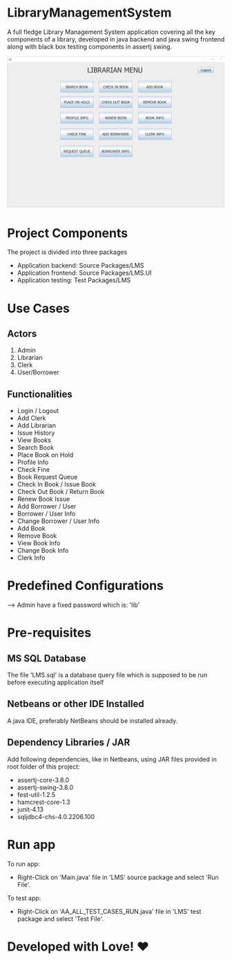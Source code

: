 # LibraryManagementSystem
A full fledge Library Management System application covering all the key components of a library, developed in java backend and java swing frontend along with black box testing components in assertj swing.

![alt Sample Librarian Home UI](https://github.com/muhammadmoiza/LibraryManagementSystem/blob/master/LibrarianUISample.png?raw=true)

# Project Components
The project is divided into three packages
- Application backend:   Source Packages/LMS
- Application frontend:  Source Packages/LMS.UI
- Application testing:   Test Packages/LMS

# Use Cases
## Actors
1. Admin
2. Librarian
3. Clerk
4. User/Borrower
## Functionalities
- Login / Logout
- Add Clerk
- Add Librarian
- Issue History
- View Books
- Search Book
- Place Book on Hold
- Profile Info
- Check Fine
- Book Request Queue
- Check In Book / Issue Book
- Check Out Book / Return Book
- Renew Book Issue
- Add Borrower / User
- Borrower / User Info
- Change Borrower / User Info
- Add Book
- Remove Book
- View Book Info
- Change Book Info
- Clerk Info

# Predefined Configurations
--> Admin have a fixed password which is: 'lib'

# Pre-requisites
## MS SQL Database
The file 'LMS.sql' is a database query file which is supposed to be run before executing application itself
## Netbeans or other IDE Installed
A java IDE, preferably NetBeans should be installed already.
## Dependency Libraries / JAR
Add following dependencies, like in Netbeans, using JAR files provided in root folder of this project:
- assertj-core-3.8.0
- assertj-swing-3.8.0
- fest-util-1.2.5
- hamcrest-core-1.3
- junit-4.13
- sqljdbc4-chs-4.0.2206.100

# Run app
To run app:
- Right-Click on 'Main.java' file in 'LMS' source package and select 'Run File'.

To test app:
- Right-Click on 'AA_ALL_TEST_CASES_RUN.java' file in 'LMS' test package and select 'Test File'.

# Developed with Love! ❤
